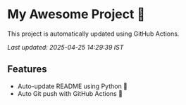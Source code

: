 # My Awesome Project 🚀

This project is automatically updated using GitHub Actions.

_Last updated: 2025-04-25 14:29:39 IST_

## Features
- Auto-update README using Python 🐍
- Auto Git push with GitHub Actions 🤖
